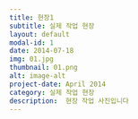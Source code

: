 ```yaml
---
title: 현장1
subtitle: 실제 작업 현장
layout: default
modal-id: 1
date: 2014-07-18
img: 01.jpg
thumbnail: 01.png
alt: image-alt
project-date: April 2014
category: 실제 작업 현장
description:  현장 작업 사진입니다
---
```

